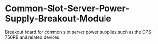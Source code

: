 # Common-Slot-Server-Power-Supply-Breakout-Module
Breakout board for common slot server power supplies such as the DPS-750RB and related devices
